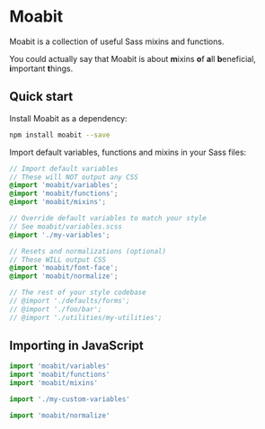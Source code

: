 # Moabit

Moabit is a collection of useful Sass mixins and functions.

You could actually say that Moabit is about **m**ixins **o**f **a**ll **b**eneficial, **i**mportant **t**hings.

## Quick start

Install Moabit as a dependency:

```sh
npm install moabit --save
```

Import default variables, functions and mixins in your Sass files:

```scss
// Import default variables
// These will NOT output any CSS
@import 'moabit/variables';
@import 'moabit/functions';
@import 'moabit/mixins';

// Override default variables to match your style
// See moabit/variables.scss
@import './my-variables';

// Resets and normalizations (optional)
// These WILL output CSS
@import 'moabit/font-face';
@import 'moabit/normalize';

// The rest of your style codebase
// @import './defaults/forms';
// @import './foo/bar';
// @import './utilities/my-utilities';
```

## Importing in JavaScript

```js
import 'moabit/variables'
import 'moabit/functions'
import 'moabit/mixins'

import './my-custom-variables'

import 'moabit/normalize'
```
